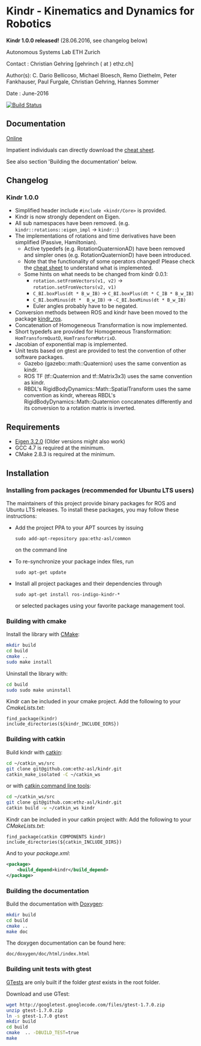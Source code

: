 Kindr - Kinematics and Dynamics for Robotics
=============================================

**Kindr 1.0.0 released!** (28.06.2016, see changelog below)

Autonomous Systems Lab
ETH Zurich

Contact  : Christian Gehring [gehrinch ( at ) ethz.ch]

Author(s): C. Dario Bellicoso, Michael Bloesch, Remo Diethelm, Peter Fankhauser, Paul Furgale, Christian Gehring, Hannes Sommer

Date     : June-2016

[![Build Status](http://rsl-ci.ethz.ch/buildStatus/icon?job=kindr)](http://rsl-ci.ethz.ch/job/kindr/)

## Documentation

[Online](http://docs.leggedrobotics.com/kindr/)

Impatient individuals can directly download the [cheat sheet](http://docs.leggedrobotics.com/kindr/cheatsheet_latest.pdf).

See also section 'Building the documentation' below.

## Changelog

### Kindr 1.0.0 

* Simplified header include `#include <kindr/Core>` is provided.
* Kindr is now strongly dependent on Eigen.
* All sub namespaces have been removed. (e.g. `kindr::rotations::eigen_impl` -> `kindr::`) 
* The implementations of rotations and time derivatives have been simplified (Passive, Hamiltonian).
    - Active typedefs (e.g. RotationQuaternionAD) have been removed and simpler ones (e.g. RotationQuaternionD) have been introduced.
    - Note that the functionality of some operators changed! Please check the [cheat sheet](http://ethz-asl-lr.bitbucket.org/kindr/cheatsheet_latest.pdf) to understand what is implemented.
    - Some hints on what needs to be changed from kindr 0.0.1:
       - `rotation.setFromVectors(v1, v2)` -> `rotation.setFromVectors(v2, v1)`
       - `C_BI.boxPlus(dt * B_w_IB)` -> `C_BI.boxPlus(dt * C_IB * B_w_IB)`
       - `C_BI.boxMinus(dt *  B_w_IB)` ->  `-C_BI.boxMinus(dt * B_w_IB)`
       - Euler angles probably have to be negated.
* Conversion methods between ROS and kindr have been moved to the package [kindr_ros](https://github.com/ethz-asl/kindr_ros).
* Concatenation of Homogeneous Transformation is now implemented. 
* Short typedefs are provided for Homogeneous Transformation: `HomTransformQuatD`, `HomTransformMatrixD`.
* Jacobian of exponential map is implemented.
* Unit tests based on gtest are provided to test the convention of other software packages.
    - Gazebo (gazebo::math::Quaternion) uses the same convention as kindr.
    - ROS TF (tf::Quaternion and tf::Matrix3x3) uses the same convention as kindr.
    - RBDL's RigidBodyDynamics::Math::SpatialTransform uses the same convention as kindr, whereas RBDL's RigidBodyDynamics::Math::Quaternion concatenates differently and its conversion to a rotation matrix is inverted.


## Requirements

* [Eigen 3.2.0](http://eigen.tuxfamily.org) (Older versions might also work)
* GCC 4.7 is required at the minimum.
* CMake 2.8.3 is required at the minimum.

## Installation

### Installing from packages (recommended for Ubuntu LTS users)

The maintainers of this project provide binary packages for ROS and Ubuntu
LTS releases. To install these packages, you may follow these instructions:

* Add the project PPA to your APT sources by issuing 

  ```
  sudo add-apt-repository ppa:ethz-asl/common
  ```

  on the command line

* To re-synchronize your package index files, run

  ```
  sudo apt-get update
  ```

* Install all project packages and their dependencies through

  ```
  sudo apt-get install ros-indigo-kindr-*
  ```

  or selected packages using your favorite package management tool.

### Building with cmake

Install the library with [CMake](www.cmake.org):

```bash
mkdir build
cd build
cmake ..
sudo make install
```

Uninstall the library with:

```bash
cd build
sudo sudo make uninstall
```

Kindr can be included in your cmake project.
Add the following to your *CmakeLists.txt*:

```
find_package(kindr) 
include_directories(${kindr_INCLUDE_DIRS}) 
```

### Building with catkin

Build kindr with [catkin](wiki.ros.org/catkin):

```bash
cd ~/catkin_ws/src
git clone git@github.com:ethz-asl/kindr.git
catkin_make_isolated -C ~/catkin_ws
```

or with [catkin command line tools](http://catkin-tools.readthedocs.org):

```bash
cd ~/catkin_ws/src
git clone git@github.com:ethz-asl/kindr.git
catkin build -w ~/catkin_ws kindr
```

Kindr can be included in your catkin project with:
Add the following to your *CMakeLists.txt*:
```
find_package(catkin COMPONENTS kindr) 
include_directories(${catkin_INCLUDE_DIRS}) 
```

And to your *package.xml*:

```xml
<package>
	<build_depend>kindr</build_depend>
</package>
```


### Building the documentation

Build the documentation with [Doxygen](www.doxygen.org):
```bash
mkdir build
cd build
cmake ..
make doc
```

The doxygen documentation can be found here:

```
doc/doxygen/doc/html/index.html
```

### Building unit tests with gtest

[GTests](https://code.google.com/p/googletest/) are only built if the folder *gtest* exists in the root folder.

Download and use GTest:

```bash
wget http://googletest.googlecode.com/files/gtest-1.7.0.zip
unzip gtest-1.7.0.zip
ln -s gtest-1.7.0 gtest
mkdir build
cd build
cmake  .. -DBUILD_TEST=true
make
```
